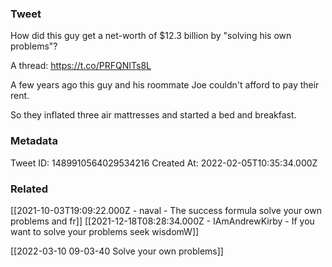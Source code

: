 ### Tweet
How did this guy get a net-worth of $12.3 billion by "solving his own problems"?

A thread: https://t.co/PRFQNITs8L

A few years ago this guy and his roommate Joe couldn't afford to pay their rent.

So they inflated three air mattresses and started a bed and breakfast.

### Metadata
Tweet ID: 1489910564029534216
Created At: 2022-02-05T10:35:34.000Z

### Related
[[2021-10-03T19:09:22.000Z - naval - The success formula solve your own problems and fr]]
[[2021-12-18T08:28:34.000Z - IAmAndrewKirby - If you want to solve your problems seek wisdomW]]

[[2022-03-10 09-03-40 Solve your own problems]]
